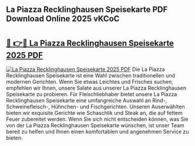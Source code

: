## La Piazza Recklinghausen Speisekarte PDF Download Online 2025 vKCoC

# <h2><a href="http://gc5miv.nevu.top/?p=La+Piazza+Recklinghausen+Speisekarte">🔗 👉🔴 La Piazza Recklinghausen Speisekarte 2025 PDF</a></h2>

[![La Piazza Recklinghausen Speisekarte 2025 PDF](https://i.imgur.com/dBaPXMq.png)](http://gc5miv.nevu.top/?p=La+Piazza+Recklinghausen+Speisekarte)
Die La Piazza Recklinghausen Speisekarte ist eine Wahl zwischen traditionellen und modernen Gerichten. Wenn Sie etwas Leichtes und Frisches suchen, empfehlen wir Ihnen, unsere Salate aus unserer La Piazza Recklinghausen Speisekarte zu probieren. Für Fleischliebhaber bietet unsere La Piazza Recklinghausen Speisekarte eine umfangreiche Auswahl an Rind-, Schweinefleisch-, Hühnchen- und Fischgerichten. Unseren Auserwählten bieten wir exquisite Gerichte wie Schaschlik und Steak an, die auf fettem Feuer zubereitet werden. Wenn Sie sich nicht entscheiden können, was Sie von der La Piazza Recklinghausen Speisekarte wünschen, ist unser Team bereit zu helfen und Ihnen einen komfortablen und angenehmen Service zu bieten.
